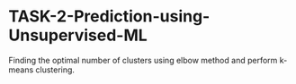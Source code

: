 # TASK-2-Prediction-using-Unsupervised-ML

Finding the optimal number of clusters using elbow method and perform k-means clustering.

